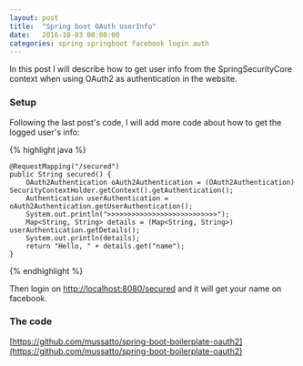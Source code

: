 ```yaml
---
layout: post
title:  "Spring boot OAuth userInfo"
date:   2016-10-03 00:00:00
categories: spring springboot facebook login auth
---
```


In this post I will describe how to get user info from the SpringSecurityCore context when using OAuth2 as authentication in the website.

### Setup

Following the last post's code, I will add more code about how to get the logged user's info:

{% highlight java %}

    @RequestMapping("/secured")
    public String secured() {
        OAuth2Authentication oAuth2Authentication = (OAuth2Authentication) SecurityContextHolder.getContext().getAuthentication();
        Authentication userAuthentication = oAuth2Authentication.getUserAuthentication();
        System.out.println(">>>>>>>>>>>>>>>>>>>>>>>>>>>");
        Map<String, String> details = (Map<String, String>) userAuthentication.getDetails();
        System.out.println(details);
        return "Hello, " + details.get("name");
    }

{% endhighlight %}

Then login on [http://localhost:8080/secured](http://localhost:8080/secured) and it will get your name on facebook.

### The code

[https://github.com/mussatto/spring-boot-boilerplate-oauth2](https://github.com/mussatto/spring-boot-boilerplate-oauth2)
